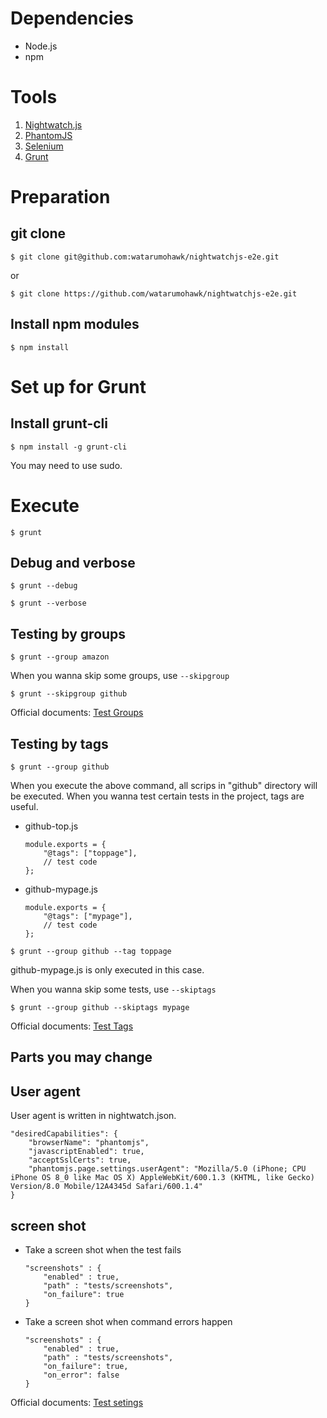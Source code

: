 # Dependencies

* Node.js
* npm

# Tools

1. [Nightwatch.js](http://nightwatchjs.org/)
2. [PhantomJS](http://phantomjs.org/)
3. [Selenium](http://www.seleniumhq.org/)
4. [Grunt](http://gruntjs.com/)

# Preparation

## git clone

```
$ git clone git@github.com:watarumohawk/nightwatchjs-e2e.git
```

or

```
$ git clone https://github.com/watarumohawk/nightwatchjs-e2e.git
```

## Install npm modules

```
$ npm install
```

# Set up for Grunt

## Install grunt-cli

```
$ npm install -g grunt-cli
```

You may need to use sudo.


# Execute

```
$ grunt
```

## Debug and verbose

```
$ grunt --debug
```

```
$ grunt --verbose
```

## Testing by groups


```
$ grunt --group amazon
```

When you wanna skip some groups, use ```--skipgroup```

```
$ grunt --skipgroup github
```

Official documents: [Test Groups](http://nightwatchjs.org/guide#test-groups)


## Testing by tags

```
$ grunt --group github
```

When you execute the above command, all scrips in "github" directory will be executed. When you wanna test certain tests in the project, tags are useful.


- github-top.js

    ```
    module.exports = {
        "@tags": ["toppage"],
        // test code
    };
    ```

- github-mypage.js

    ```
    module.exports = {
        "@tags": ["mypage"],
        // test code
    };
    ```

```
$ grunt --group github --tag toppage
```

github-mypage.js is only executed in this case.


When you wanna skip some tests, use ```--skiptags```

```
$ grunt --group github --skiptags mypage
```

Official documents: [Test Tags](http://nightwatchjs.org/guide#test-tags)

## Parts you may change

## User agent

User agent is written in nightwatch.json.

```
"desiredCapabilities": {
    "browserName": "phantomjs",
    "javascriptEnabled": true,
    "acceptSslCerts": true,
    "phantomjs.page.settings.userAgent": "Mozilla/5.0 (iPhone; CPU iPhone OS 8_0 like Mac OS X) AppleWebKit/600.1.3 (KHTML, like Gecko) Version/8.0 Mobile/12A4345d Safari/600.1.4"
}
```

## screen shot

- Take a screen shot when the test fails

    ```
    "screenshots" : {
        "enabled" : true,
        "path" : "tests/screenshots",
        "on_failure": true
    }
    ```

- Take a screen shot when command errors happen

    ```
    "screenshots" : {
        "enabled" : true,
        "path" : "tests/screenshots",
        "on_failure": true,
        "on_error": false
    }
    ```

Official documents: [Test setings](http://nightwatchjs.org/guide#test-settings)